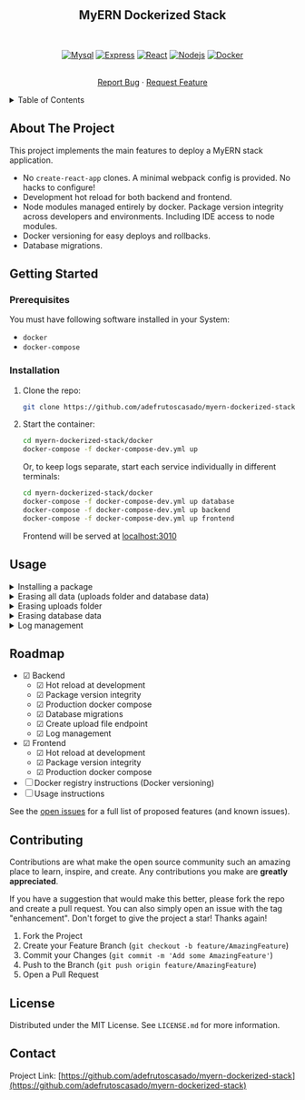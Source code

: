 <!-- Improved compatibility of back to top link: See: https://github.com/othneildrew/Best-README-Template/pull/73 -->
<a name="readme-top"></a>
<!--
*** Thanks for checking out the Best-README-Template. If you have a suggestion
*** that would make this better, please fork the repo and create a pull request
*** or simply open an issue with the tag "enhancement".
*** Don't forget to give the project a star!
*** Thanks again! Now go create something AMAZING! :D
-->



<!-- PROJECT SHIELDS -->
<!--
*** I'm using markdown "reference style" links for readability.
*** Reference links are enclosed in brackets [ ] instead of parentheses ( ).
*** See the bottom of this document for the declaration of the reference variables
*** for contributors-url, forks-url, etc. This is an optional, concise syntax you may use.
*** https://www.markdownguide.org/basic-syntax/#reference-style-links
-->
<!-- [![Contributors][contributors-shield]][contributors-url]
[![Forks][forks-shield]][forks-url]
[![Stargazers][stars-shield]][stars-url]
[![Issues][issues-shield]][issues-url]
[![MIT License][license-shield]][license-url]
[![LinkedIn][linkedin-shield]][linkedin-url] -->



<!-- PROJECT LOGO -->
<br />
<div align="center">
  <h2>MyERN Dockerized Stack</h2>
  <br />

[![Mysql][Mysql]][Mysql-url]
[![Express][Express]][Express-url]
[![React][React.js]][React-url]
[![Nodejs][Node.js]][Node-url]
[![Docker][Docker]][Docker-url]

  <p>
    <br />
    <a href="https://github.com/adefrutoscasado/myern-dockerized-stack/issues">Report Bug</a>
    ·
    <a href="https://github.com/adefrutoscasado/myern-dockerized-stack/issues">Request Feature</a>
  </p>
</div>


<!-- TABLE OF CONTENTS -->
<details>
  <summary>Table of Contents</summary>
  <ol>
    <li>
      <a href="#about-the-project">About The Project</a>
    </li>
    <li>
      <a href="#getting-started">Getting Started</a>
      <ul>
        <li><a href="#prerequisites">Prerequisites</a></li>
        <li><a href="#installation">Installation</a></li>
      </ul>
    </li>
    <li><a href="#usage">Usage</a></li>
    <li><a href="#roadmap">Roadmap</a></li>
    <li><a href="#contributing">Contributing</a></li>
    <!-- <li><a href="#license">License</a></li> -->
    <li><a href="#contact">Contact</a></li>
    <!-- <li><a href="#acknowledgments">Acknowledgments</a></li> -->
  </ol>
</details>



<!-- ABOUT THE PROJECT -->
## About The Project

This project implements the main features to deploy a MyERN stack application.

- No `create-react-app` clones. A minimal webpack config is provided. No hacks to configure!
- Development hot reload for both backend and frontend.
- Node modules managed entirely by docker. Package version integrity across developers and environments. Including IDE access to node modules.
- Docker versioning for easy deploys and rollbacks.
- Database migrations.


<!-- GETTING STARTED -->
## Getting Started

### Prerequisites

You must have following software installed in your System:
- `docker`
- `docker-compose`



### Installation

1. Clone the repo:
    ```sh
    git clone https://github.com/adefrutoscasado/myern-dockerized-stack.git
    ```
2. Start the container:
    ```sh
    cd myern-dockerized-stack/docker
    docker-compose -f docker-compose-dev.yml up
    ```
    Or, to keep logs separate, start each service individually in different terminals:

    ```sh
    cd myern-dockerized-stack/docker
    docker-compose -f docker-compose-dev.yml up database
    docker-compose -f docker-compose-dev.yml up backend
    docker-compose -f docker-compose-dev.yml up frontend
    ```
    Frontend will be served at [localhost:3010](localhost:3010)


<!-- USAGE EXAMPLES -->
## Usage

<details>
  <summary>Installing a package</summary>
  <ol>
  <br />

  In order to share a similar environment across team, packages are managed inside the container. This is important, since different machines, node versions or packages can behave differently. Never execute `npm install package` by yourself, since it would be running under your local node installation. Instead, add the package to the `package.json` and then run:

  ```bash
  docker-compose -f docker-compose-dev.yml build backend
  # or
  docker-compose -f docker-compose-dev.yml build frontend
  ```

  After this, starting the containuer will dump the updated node modules to your local machine, so your IDE will be able to access it.

  <br />
  </ol>
</details>

<details>
  <summary>Erasing all data (uploads folder and database data)</summary>
  <ol>
  <br />

  To reset all volumes completely use following command (**data will be lost**):
  ```
  docker-compose -f docker-compose-dev.yml down -v
  ```

  <br />
  </ol>
</details>

<details>
  <summary>Erasing uploads folder</summary>
  <ol>
  <br />

  List all volumes using:

  ```bash
  docker volume ls
  ```
  Remove the specified volume using:
  ```bash
  docker volume rm docker_backend-uploads
  ```

  <br />
  </ol>
</details>

<details>
  <summary>Erasing database data</summary>
  <ol>
  <br />

  List all volumes using:

  ```bash
  docker volume ls
  ```
  Remove the specified volume using:

  ```bash
  docker volume rm docker_database-data
  ```

  <br />
  </ol>
</details>

<details>
  <summary>Log management</summary>
  <ol>
  <br />

  Logs can take up a lot of space on a server's hard drive, which can result in a lack of available space for other important files. By limiting the size of the logs, you can ensure that enough space is available for the necessary files. Following configuration at `docker/docker-compose-prod.yml` sets a maximum of 5 log files with a max size of 10 Mb each. So at most 50 Mb of logs for that container. Tune those numbers as you see fit.

  ```yaml
  logging:
    driver: "json-file"
    options:
      max-size: "10m"
      max-file: "5"
  ```

  <br />
  </ol>
</details>

<!-- ROADMAP -->
## Roadmap

- &#x2611; Backend
  - &#x2611; Hot reload at development
  - &#x2611; Package version integrity
  - &#x2611; Production docker compose
  - &#x2611; Database migrations
  - &#x2611; Create upload file endpoint
  - &#x2611; Log management
- &#x2611; Frontend
  - &#x2611; Hot reload at development
  - &#x2611; Package version integrity
  - &#x2611; Production docker compose
- &#x2610; Docker registry instructions (Docker versioning)
- &#x2610; Usage instructions

See the [open issues](https://github.com/adefrutoscasado/myern-dockerized-stack/issues) for a full list of proposed features (and known issues).



<!-- CONTRIBUTING -->
## Contributing

Contributions are what make the open source community such an amazing place to learn, inspire, and create. Any contributions you make are **greatly appreciated**.

If you have a suggestion that would make this better, please fork the repo and create a pull request. You can also simply open an issue with the tag "enhancement".
Don't forget to give the project a star! Thanks again!

1. Fork the Project
2. Create your Feature Branch (`git checkout -b feature/AmazingFeature`)
3. Commit your Changes (`git commit -m 'Add some AmazingFeature'`)
4. Push to the Branch (`git push origin feature/AmazingFeature`)
5. Open a Pull Request



<!-- LICENSE -->
## License

Distributed under the MIT License. See `LICENSE.md` for more information.



<!-- CONTACT -->
## Contact

Project Link: [https://github.com/adefrutoscasado/myern-dockerized-stack](https://github.com/adefrutoscasado/myern-dockerized-stack)



<!-- ACKNOWLEDGMENTS -->
<!-- ## Acknowledgments

* []()
* []()
* []() -->



<!-- MARKDOWN LINKS & IMAGES -->
<!-- https://www.markdownguide.org/basic-syntax/#reference-style-links -->
<!-- [contributors-shield]: https://img.shields.io/github/contributors/adefrutoscasado/myern-dockerized-stack.svg?style=for-the-badge
[contributors-url]: https://github.com/adefrutoscasado/myern-dockerized-stack/graphs/contributors

[forks-shield]: https://img.shields.io/github/forks/adefrutoscasado/myern-dockerized-stack.svg?style=for-the-badge
[forks-url]: https://github.com/adefrutoscasado/myern-dockerized-stack/network/members

[stars-shield]: https://img.shields.io/github/stars/adefrutoscasado/myern-dockerized-stack.svg?style=for-the-badge
[stars-url]: https://github.com/adefrutoscasado/myern-dockerized-stack/stargazers

[issues-shield]: https://img.shields.io/github/issues/adefrutoscasado/myern-dockerized-stack.svg?style=for-the-badge
[issues-url]: https://github.com/adefrutoscasado/myern-dockerized-stack/issues

[license-shield]: https://img.shields.io/github/license/adefrutoscasado/myern-dockerized-stack.svg?style=for-the-badge
[license-url]: https://github.com/adefrutoscasado/myern-dockerized-stack/blob/master/LICENSE.txt

[linkedin-shield]: https://img.shields.io/badge/-LinkedIn-black.svg?style=for-the-badge&logo=linkedin&colorB=555
[linkedin-url]: https://linkedin.com/in/linkedin_username -->

[React.js]: https://img.shields.io/badge/React-20232A?style=for-the-badge&logo=react&logoColor=61DAFB
[React-url]: https://reactjs.org/

[Node.js]: https://img.shields.io/badge/node.js-6DA55F?style=for-the-badge&logo=node.js&logoColor=white
[Node-url]: https://nodejs.org/

[Mysql]: https://img.shields.io/badge/mysql-00758f.svg?style=for-the-badge&logo=mysql&logoColor=white
[Mysql-url]: https://www.mysql.com/

[Docker]: https://img.shields.io/badge/docker-%230db7ed.svg?style=for-the-badge&logo=docker&logoColor=white
[Docker-url]: https://www.docker.com/

[Express]: https://img.shields.io/badge/express-%23404d59.svg?style=for-the-badge&logo=express&logoColor=%2361DAFB
[Express-url]: https://expressjs.com/